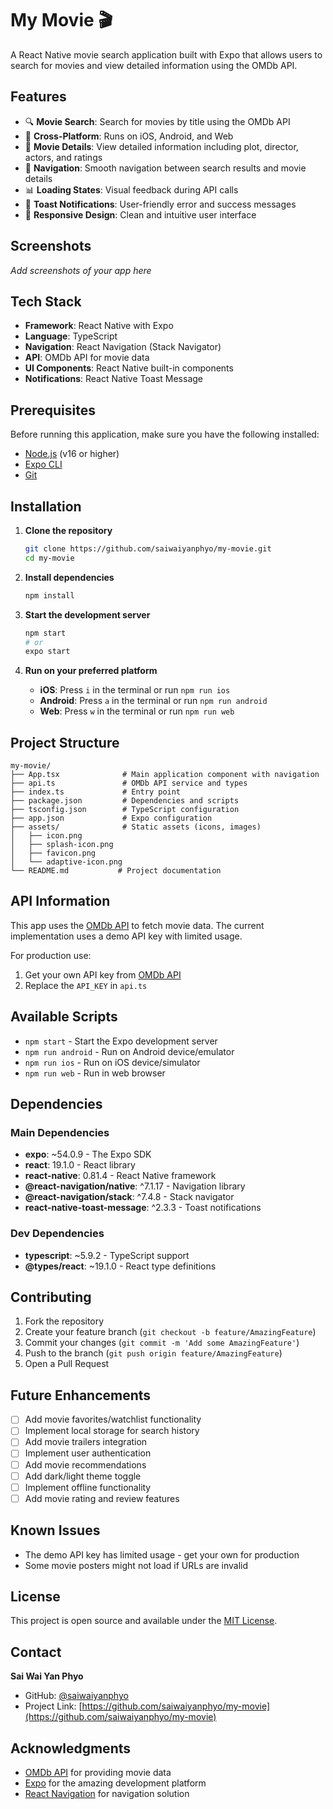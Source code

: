 # My Movie 🎬

A React Native movie search application built with Expo that allows users to search for movies and view detailed information using the OMDb API.

## Features

- 🔍 **Movie Search**: Search for movies by title using the OMDb API
- 📱 **Cross-Platform**: Runs on iOS, Android, and Web
- 🎯 **Movie Details**: View detailed information including plot, director, actors, and ratings
- 🧭 **Navigation**: Smooth navigation between search results and movie details
- 📊 **Loading States**: Visual feedback during API calls
- 🍞 **Toast Notifications**: User-friendly error and success messages
- 📱 **Responsive Design**: Clean and intuitive user interface

## Screenshots

*Add screenshots of your app here*

## Tech Stack

- **Framework**: React Native with Expo
- **Language**: TypeScript
- **Navigation**: React Navigation (Stack Navigator)
- **API**: OMDb API for movie data
- **UI Components**: React Native built-in components
- **Notifications**: React Native Toast Message

## Prerequisites

Before running this application, make sure you have the following installed:

- [Node.js](https://nodejs.org/) (v16 or higher)
- [Expo CLI](https://docs.expo.dev/get-started/installation/)
- [Git](https://git-scm.com/)

## Installation

1. **Clone the repository**
   ```bash
   git clone https://github.com/saiwaiyanphyo/my-movie.git
   cd my-movie
   ```

2. **Install dependencies**
   ```bash
   npm install
   ```

3. **Start the development server**
   ```bash
   npm start
   # or
   expo start
   ```

4. **Run on your preferred platform**
   - **iOS**: Press `i` in the terminal or run `npm run ios`
   - **Android**: Press `a` in the terminal or run `npm run android`
   - **Web**: Press `w` in the terminal or run `npm run web`

## Project Structure

```
my-movie/
├── App.tsx              # Main application component with navigation
├── api.ts               # OMDb API service and types
├── index.ts             # Entry point
├── package.json         # Dependencies and scripts
├── tsconfig.json        # TypeScript configuration
├── app.json             # Expo configuration
├── assets/              # Static assets (icons, images)
│   ├── icon.png
│   ├── splash-icon.png
│   ├── favicon.png
│   └── adaptive-icon.png
└── README.md           # Project documentation
```

## API Information

This app uses the [OMDb API](http://www.omdbapi.com/) to fetch movie data. The current implementation uses a demo API key with limited usage.

For production use:
1. Get your own API key from [OMDb API](http://www.omdbapi.com/apikey.aspx)
2. Replace the `API_KEY` in `api.ts`

## Available Scripts

- `npm start` - Start the Expo development server
- `npm run android` - Run on Android device/emulator
- `npm run ios` - Run on iOS device/simulator
- `npm run web` - Run in web browser

## Dependencies

### Main Dependencies
- **expo**: ~54.0.9 - The Expo SDK
- **react**: 19.1.0 - React library
- **react-native**: 0.81.4 - React Native framework
- **@react-navigation/native**: ^7.1.17 - Navigation library
- **@react-navigation/stack**: ^7.4.8 - Stack navigator
- **react-native-toast-message**: ^2.3.3 - Toast notifications

### Dev Dependencies
- **typescript**: ~5.9.2 - TypeScript support
- **@types/react**: ~19.1.0 - React type definitions

## Contributing

1. Fork the repository
2. Create your feature branch (`git checkout -b feature/AmazingFeature`)
3. Commit your changes (`git commit -m 'Add some AmazingFeature'`)
4. Push to the branch (`git push origin feature/AmazingFeature`)
5. Open a Pull Request

## Future Enhancements

- [ ] Add movie favorites/watchlist functionality
- [ ] Implement local storage for search history
- [ ] Add movie trailers integration
- [ ] Implement user authentication
- [ ] Add movie recommendations
- [ ] Add dark/light theme toggle
- [ ] Implement offline functionality
- [ ] Add movie rating and review features

## Known Issues

- The demo API key has limited usage - get your own for production
- Some movie posters might not load if URLs are invalid

## License

This project is open source and available under the [MIT License](LICENSE).

## Contact

**Sai Wai Yan Phyo**
- GitHub: [@saiwaiyanphyo](https://github.com/saiwaiyanphyo)
- Project Link: [https://github.com/saiwaiyanphyo/my-movie](https://github.com/saiwaiyanphyo/my-movie)

## Acknowledgments

- [OMDb API](http://www.omdbapi.com/) for providing movie data
- [Expo](https://expo.dev/) for the amazing development platform
- [React Navigation](https://reactnavigation.org/) for navigation solution